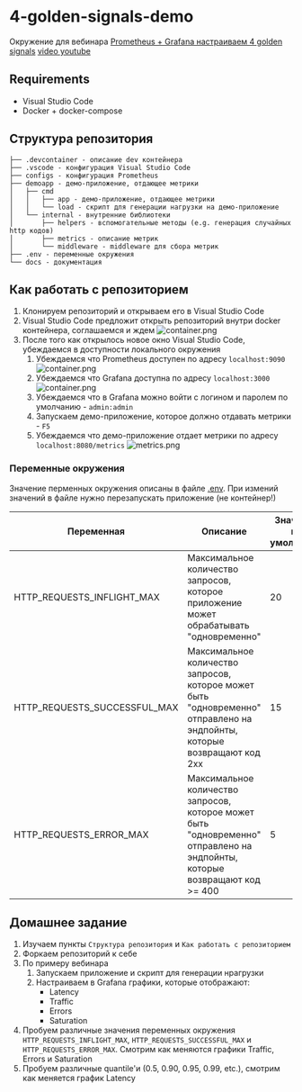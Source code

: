# 4-golden-signals-demo

Окружение для вебинара [Prometheus + Grafana настраиваем 4 golden signals](https://slurm.io/webinars/grafana)
[video youtube](https://www.youtube.com/watch?v=Q_fKb0nrfCg)

## Requirements

- Visual Studio Code
- Docker + docker-compose

## Структура репозитория

```
├── .devcontainer - описание dev контейнера
├── .vscode - конфигурация Visual Studio Code
├── configs - конфигурация Prometheus
├── demoapp - демо-приложение, отдающее метрики
│   ├── cmd
│   │   ├── app - демо-приложение, отдающее метрики
│   │   └── load - скрипт для генерации нагрузки на демо-приложение
│   └── internal - внутренние библиотеки
│       ├── helpers - вспомогательные методы (e.g. генерация случайных http кодов)
│       ├── metrics - описание метрик
│       └── middleware - middleware для сбора метрик
├── .env - переменные окружения
└── docs - документация
```

## Как работать с репозиторием

1. Клонируем репозиторий и открываем его в Visual Studio Code
2. Visual Studio Code предложит открыть репозиторий внутри docker контейнера, соглашаемся и ждем ![container.png](docs/container.png)
3. После того как открылось новое окно Visual Studio Code, убеждаемся в доступности локального окружения
   1. Убеждаемся что Prometheus доступен по адресу `localhost:9090` ![container.png](docs/prom.png)
   2. Убеждаемся что Grafana доступна по адресу `localhost:3000` ![container.png](docs/grafana.png)
   3. Убеждаемся что в Grafana можно войти с логином и паролем по умолчанию - `admin:admin`
   4. Запускаем демо-приложение, которое должно отдавать метрики - `F5`
   5. Убеждаемся что демо-приложение отдает метрики по адресу `localhost:8080/metrics` ![metrics.png](docs/container.png)

### Переменные окружения

Значение перменных окружения описаны в файле [.env](./.env). При измений значений в файле нужно перезапускать приложение (не контейнер!)

| Переменная                   | Описание                                                                               | Значение по умолчанию |
| -----------------------------| -------------------------------------------------------------------------------------- | --------------------- |
| HTTP_REQUESTS_INFLIGHT_MAX   | Максимальное количество запросов, которое приложение может обрабатывать "одновременно" | 20 |
| HTTP_REQUESTS_SUCCESSFUL_MAX | Максимальное количество запросов, которое может быть "одновременно" отправлено на эндпойнты, которые возвращают код 2xx | 15 |
| HTTP_REQUESTS_ERROR_MAX      | Максимальное количество запросов, которое может быть "одновременно" отправлено на эндпойнты, которые возвращают код >= 400 | 5 |

## Домашнее задание

1. Изучаем пункты `Структура репозитория` и `Как работать с репозиторием`
2. Форкаем репозиторий к себе
3. По примеру вебинара
   1. Запускаем приложение и скрипт для генерации нрагрузки
   2. Настраиваем в Grafana графики, которые отображают:
      - Latency
      - Traffic
      - Errors
      - Saturation
4. Пробуем различные значения переменных окружения `HTTP_REQUESTS_INFLIGHT_MAX`, `HTTP_REQUESTS_SUCCESSFUL_MAX` и `HTTP_REQUESTS_ERROR_MAX`. Смотрим как меняются графики Traffic, Errors и Saturation
5. Пробуем различные quantile'и (0.5, 0.90, 0.95, 0.99, etc.), смотрим как меняется график Latency
